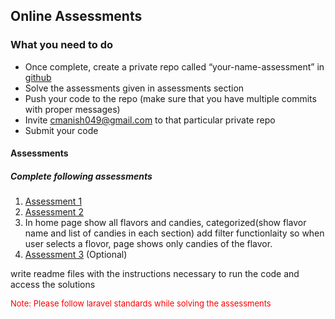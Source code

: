 ## Online Assessments

### What you need to do

* Once complete, create a private repo called “your-name-assessment” in [github](https://github.com)
* Solve the assessments given in assessments section
* Push your code to the repo (make sure that you have multiple commits with proper messages)
* Invite cmanish049@gmail.com to that particular private repo
* Submit your code

#### Assessments

##### Complete following assessments

1. [Assessment 1](assessments/assessment1.md)
2. [Assessment 2](assessments/assessment2.md)
3. In home page show all flavors and candies, categorized(show flavor name and list of candies in each section) add filter functionlaity so when user selects a flovor, page shows only candies of the flavor.
3. [Assessment 3](assessments/assessment3.md) (Optional)


write readme files with the instructions necessary to run the code and access the solutions

<font color = red size=2>Note: Please follow laravel standards while solving the assessments</font>

